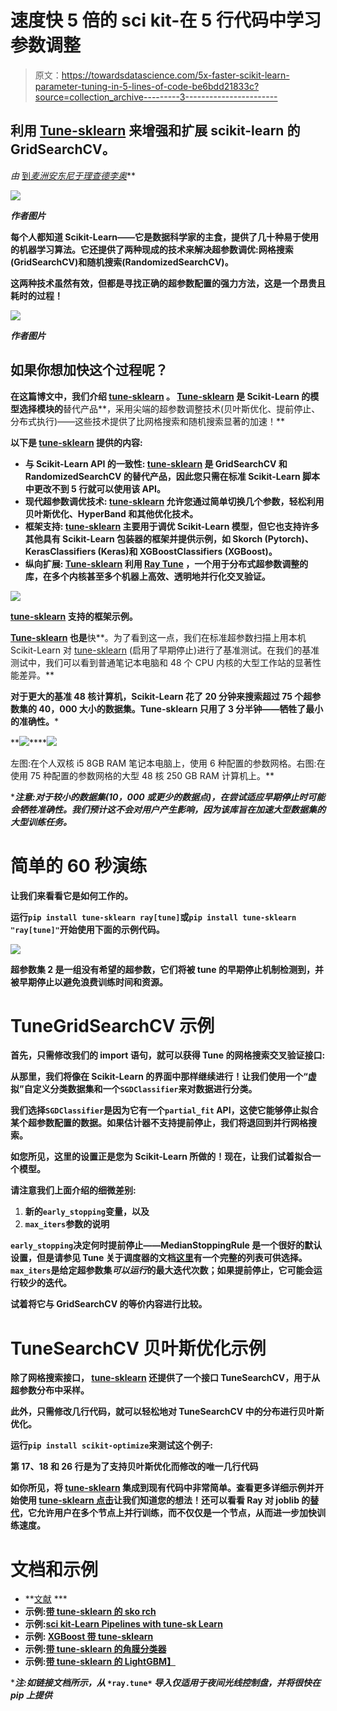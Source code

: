 # 速度快 5 倍的 sci kit-在 5 行代码中学习参数调整

> 原文：<https://towardsdatascience.com/5x-faster-scikit-learn-parameter-tuning-in-5-lines-of-code-be6bdd21833c?source=collection_archive---------3----------------------->

## 利用 [Tune-sklearn](https://github.com/ray-project/tune-sklearn) 来增强和扩展 scikit-learn 的 GridSearchCV。

*由* [到*麦洲*](http://mchau.pythonanywhere.com/)*[*安东尼于*](http://anthonyhsyu.com)*[*理查德李奥*](http://people.eecs.berkeley.edu/~rliaw/)**

**![](img/484fabf7d96cca9f5ea9461e234b6b9c.png)**

***作者图片***

**每个人都知道 Scikit-Learn——它是数据科学家的主食，提供了几十种易于使用的机器学习算法。它还提供了两种现成的技术来解决超参数调优:网格搜索(GridSearchCV)和随机搜索(RandomizedSearchCV)。**

**这两种技术虽然有效，但都是寻找正确的超参数配置的强力方法，这是一个昂贵且耗时的过程！**

**![](img/381b5044b07d41e4f39490a680689d09.png)**

***作者图片***

## **如果你想加快这个过程呢？**

**在这篇博文中，我们介绍 [tune-sklearn](https://github.com/ray-project/tune-sklearn) 。 [Tune-sklearn](https://github.com/ray-project/tune-sklearn) 是 Scikit-Learn 的模型选择模块的**替代产品**，采用尖端的超参数调整技术(贝叶斯优化、提前停止、分布式执行)——这些技术提供了比网格搜索和随机搜索显著的加速！**

**以下是 [tune-sklearn](https://github.com/ray-project/tune-sklearn) 提供的内容:**

*   ****与 Scikit-Learn API 的一致性:** [tune-sklearn](https://github.com/ray-project/tune-sklearn) 是 GridSearchCV 和 RandomizedSearchCV 的替代产品，因此您只需在标准 Scikit-Learn 脚本中更改不到 5 行就可以使用该 API。**
*   ****现代超参数调优技术:** [tune-sklearn](https://github.com/ray-project/tune-sklearn) 允许您通过简单切换几个参数，轻松利用贝叶斯优化、HyperBand 和其他优化技术。**
*   ****框架支持:** [tune-sklearn](https://github.com/ray-project/tune-sklearn) 主要用于调优 Scikit-Learn 模型，但它也支持许多其他具有 Scikit-Learn 包装器的框架并提供示例，如 Skorch (Pytorch)、KerasClassifiers (Keras)和 XGBoostClassifiers (XGBoost)。**
*   ****纵向扩展:** [Tune-sklearn](https://github.com/ray-project/tune-sklearn) 利用 [Ray Tune](http://tune.io/) ，一个用于分布式超参数调整的库，在多个内核甚至多个机器上高效、透明地并行化交叉验证。**

**![](img/a7d58e6d02d6be42091faf3c2a9130a9.png)**

**[tune-sklearn](https://github.com/ray-project/tune-sklearn) 支持的框架示例。**

**[Tune-sklearn](https://github.com/ray-project/tune-sklearn) 也是**快**。为了看到这一点，我们在标准超参数扫描上用本机 Scikit-Learn 对 [tune-sklearn](https://github.com/ray-project/tune-sklearn) (启用了早期停止)进行了基准测试。在我们的基准测试中，我们可以看到普通笔记本电脑和 48 个 CPU 内核的大型工作站的显著性能差异。**

**对于更大的基准 48 核计算机，Scikit-Learn 花了 20 分钟来搜索超过 75 个超参数集的 40，000 大小的数据集。Tune-sklearn 只用了 3 分半钟——牺牲了最小的准确性。***

**![](img/24f8df37be4caf99e4eb76adcfc3d537.png)****![](img/e1d27d95390c0c4fe3ea71dd3e60b816.png)

左图:在个人双核 i5 8GB RAM 笔记本电脑上，使用 6 种配置的参数网格。右图:在使用 75 种配置的参数网格的大型 48 核 250 GB RAM 计算机上。** 

****注意:对于较小的数据集(10，000 或更少的数据点)，在尝试适应早期停止时可能会牺牲准确性。我们预计这不会对用户产生影响，因为该库旨在加速大型数据集的大型训练任务。***

# **简单的 60 秒演练**

**让我们来看看它是如何工作的。**

**运行`pip install tune-sklearn ray[tune]`或`pip install tune-sklearn "ray[tune]"`开始使用下面的示例代码。**

**![](img/d1ebcd77dd06ad34c5102bd4378da29e.png)**

**超参数集 2 是一组没有希望的超参数，它们将被 tune 的早期停止机制检测到，并被早期停止以避免浪费训练时间和资源。**

# **TuneGridSearchCV 示例**

**首先，只需修改我们的 import 语句，就可以获得 Tune 的网格搜索交叉验证接口:**

**从那里，我们将像在 Scikit-Learn 的界面中那样继续进行！让我们使用一个“虚拟”自定义分类数据集和一个`SGDClassifier`来对数据进行分类。**

**我们选择`SGDClassifier`是因为它有一个`partial_fit` API，这使它能够停止拟合某个超参数配置的数据。如果估计器不支持提前停止，我们将退回到并行网格搜索。**

**如您所见，这里的设置正是您为 Scikit-Learn 所做的！现在，让我们试着拟合一个模型。**

**请注意我们上面介绍的细微差别:**

1.  **新的`early_stopping`变量，以及**
2.  **`max_iters`参数的说明**

**`early_stopping`决定何时提前停止——MedianStoppingRule 是一个很好的默认设置，但是请参见 Tune 关于调度器的文档[这里](https://docs.ray.io/en/master/tune-schedulers.html)有一个完整的列表可供选择。`max_iters`是给定超参数集*可以运行*的最大迭代次数；如果提前停止，它可能会运行较少的迭代。**

**试着将它与 GridSearchCV 的等价内容进行比较。**

# **TuneSearchCV 贝叶斯优化示例**

**除了网格搜索接口， [tune-sklearn](https://github.com/ray-project/tune-sklearn) 还提供了一个接口 TuneSearchCV，用于从超参数分布中采样。**

**此外，只需修改几行代码，就可以轻松地对 TuneSearchCV 中的分布进行贝叶斯优化。**

**运行`pip install scikit-optimize`来测试这个例子:**

**第 17、18 和 26 行是为了支持贝叶斯优化而修改的唯一几行代码**

**如你所见，将 [tune-sklearn](https://github.com/ray-project/tune-sklearn) 集成到现有代码中非常简单。查看更多详细示例并开始使用 [tune-sklearn 点击](https://github.com/ray-project/tune-sklearn)让我们知道您的想法！还可以看看 Ray 对 joblib 的[替代](/distributed-computing-with-ray/easy-distributed-scikit-learn-training-with-ray-54ff8b643b33)，它允许用户在多个节点上并行训练，而不仅仅是一个节点，从而进一步加快训练速度。**

# **文档和示例**

*   **[文献](https://docs.ray.io/en/master/tune/api_docs/sklearn.html) ***
*   **示例:[带 tune-sklearn 的 sko rch](https://github.com/ray-project/tune-sklearn/blob/master/examples/torch_nn.py)**
*   **示例:[sci kit-Learn Pipelines with tune-sk Learn](https://github.com/ray-project/tune-sklearn/blob/master/examples/sklearn_pipeline.py)**
*   **示例: [XGBoost 带 tune-sklearn](https://github.com/ray-project/tune-sklearn/blob/master/examples/xgbclassifier.py)**
*   **示例:[带 tune-sklearn 的角膜分类器](https://github.com/ray-project/tune-sklearn/blob/master/examples/keras_example.py)**
*   **示例:[带 tune-sklearn 的 LightGBM】](https://github.com/ray-project/tune-sklearn/blob/master/examples/lgbm.py)**

****注:如链接文档所示，从* `*ray.tune*` *导入仅适用于夜间光线控制盘，并将很快在 pip 上提供***